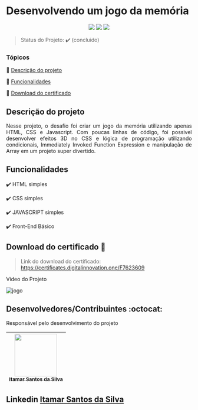 <h1>Desenvolvendo um jogo da memória</h1> 

<p align="center">
  <img src="https://img.shields.io/static/v1?label=html5&message=index&color=red&style=for-the-badge&logo=HTML"/>
  <img src="https://img.shields.io/static/v1?label=css3&message=style&color=purple&style=for-the-badge&logo=CSS"/>
  <img src="https://img.shields.io/static/v1?label=JS&message=script&color=yellow&style=for-the-badge&logo=JAVASCRIPT"/>
</p>

> Status do Projeto: :heavy_check_mark: (concluido)

### Tópicos 

:small_blue_diamond: [Descrição do projeto](#descrição-do-projeto)

:small_blue_diamond: [Funcionalidades](#funcionalidades)

:small_blue_diamond: [Download do certificado](#download-do-certificado)

## Descrição do projeto 

<p align="justify">
  Nesse projeto, o desafio foi criar um jogo da memória utilizando apenas HTML, CSS e Javascript. Com poucas linhas de código, foi possivel desenvolver efeitos 3D no CSS e lógica de programação utilizando condicionais, Immediately Invoked Function Expression e manipulação de Array em um projeto super divertido.
</p>

## Funcionalidades

:heavy_check_mark: HTML simples

:heavy_check_mark: CSS simples

:heavy_check_mark: JAVASCRIPT simples

:heavy_check_mark: Front-End Básico

## Download do certificado :dash:

> Link do download do certificado: https://certificates.digitalinnovation.one/F7623609

<p align="justify">Vídeo do Projeto</p>

![jogo](https://user-images.githubusercontent.com/54650669/97509342-ca81ef80-1960-11eb-951c-d7eba80d0b64.gif)


## Desenvolvedores/Contribuintes :octocat:

Responsável pelo desenvolvimento do projeto

| [<img src="https://avatars0.githubusercontent.com/u/54650669?s=460&u=256c0c28b9d5560d21d734ceedb09439a7521cc2&v=4" width=115><br><sub>Itamar Santos da Silva</sub>](https://github.com/itamar1986) |
| :---: |

## Linkedin <a href="https://www.linkedin.com/in/itamar-santos-da-silva-463b0a176" target="_blank"> Itamar Santos da Silva</a>


